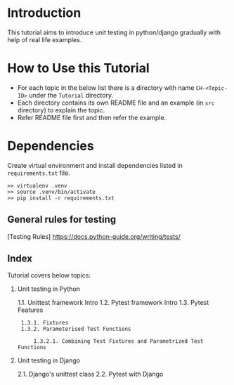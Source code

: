 # Introduction
This tutorial aims to introduce unit testing in python/django gradually with help of real life examples.

# How to Use this Tutorial
* For each topic in the below list there is a directory with name `CH-<Topic-ID>` under the `Tutorial` directory.
* Each directory contains its own README file and an example (in `src` directory) to explain the topic. 
* Refer README file first and then refer the example.

# Dependencies
Create virtual environment and install dependencies listed in `requirements.txt` file.

    >> virtualenv .venv            
    >> source .venv/bin/activate
    >> pip install -r requirements.txt 

## General rules for testing
[Testing Rules] https://docs.python-guide.org/writing/tests/

## Index
Tutorial covers below topics:
1. Unit testing in Python
    
    1.1. Unittest framework Intro
    1.2. Pytest framework Intro
    1.3. Pytest Features
    
        1.3.1. Fixtures
        1.3.2. Parameterised Test Functions
        
            1.3.2.1. Combining Test Fixtures and Parametrized Test Functions
    
2. Unit testing in Django
    
    2.1. Django's unittest class
    2.2. Pytest with Django 
